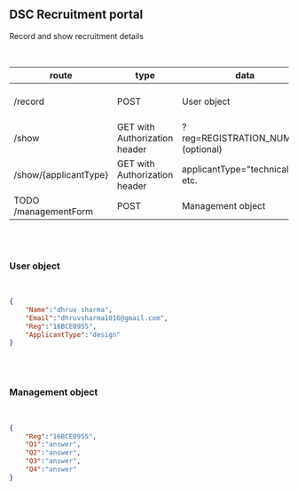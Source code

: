 ## DSC Recruitment portal
Record and show recruitment details

<br />

| route |  type  |  data  |  response  |
|---|---|---|---|
| /record | POST | User object | New record added | 
| /show | GET with Authorization header | ?reg=REGISTRATION_NUMBER (optional) | []User object |
| /show/{applicantType} | GET with Authorization header |  applicantType="technical" etc.  |  []User object |
| TODO /managementForm | POST | Management object | OK|


<br />
<br />

### User object

<br />

```json
{
    "Name":"dhruv sharma",
    "Email":"dhruvsharma1016@gmail.com",
    "Reg":"16BCE0955",
    "ApplicantType":"design"
}
```

<br />
<br />


### Management object

<br />

```json
{
    "Reg":"16BCE0955",
    "Q1":"answer",
    "Q2":"answer",
    "Q3":"answer",
    "Q4":"answer"
}
```
